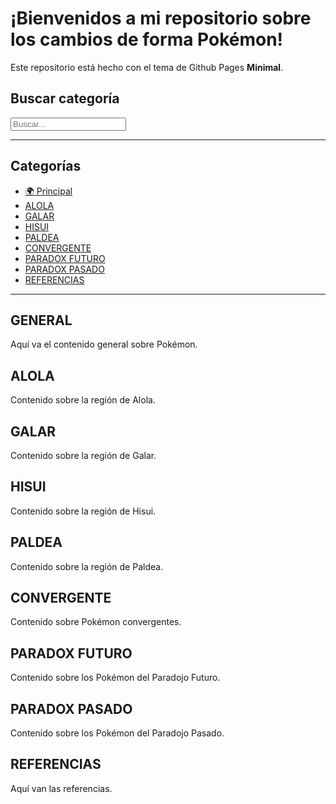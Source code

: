 # ¡Bienvenidos a mi repositorio sobre los cambios de forma Pokémon!

Este repositorio está hecho con el tema de Github Pages **Minimal**.

## Buscar categoría

<form action="#" method="get" id="search-form">
  <input type="text" id="search-input" placeholder="Buscar..." oninput="searchContent()">
</form>

--------------------------------------------
## Categorías

- [🌍 Principal](https://alonsovencesbossio.github.io/ELKKS/?#general)
- [ALOLA](#alola)
- [GALAR](#galar)
- [HISUI](#hisui)
- [PALDEA](#paldea)
- [CONVERGENTE](#convergente)
- [PARADOX FUTURO](#paradox-futuro)
- [PARADOX PASADO](#paradox-pasado)
- [REFERENCIAS](#referencias)

---

## GENERAL

Aquí va el contenido general sobre Pokémon.

## ALOLA

Contenido sobre la región de Alola.

## GALAR

Contenido sobre la región de Galar.

## HISUI

Contenido sobre la región de Hisui.

## PALDEA

Contenido sobre la región de Paldea.

## CONVERGENTE

Contenido sobre Pokémon convergentes.

## PARADOX FUTURO

Contenido sobre los Pokémon del Paradojo Futuro.

## PARADOX PASADO

Contenido sobre los Pokémon del Paradojo Pasado.

## REFERENCIAS

Aquí van las referencias.

<script src="search.js"></script>

